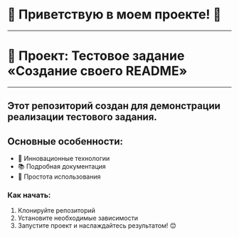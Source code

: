 # 🌟 **Приветствую в моем проекте!** 🌟  
---
# 🚀 Проект: Тестовое задание «Создание своего README» 
---
Этот репозиторий создан для демонстрации реализации тестового задания.
---
## Основные особенности:
- 🚀 Инновационные технологии
- 📚 Подробная документация
- 🎯 Простота использования

### Как начать:
1. Клонируйте репозиторий
2. Установите необходимые зависимости
3. Запустите проект и наслаждайтесь результатом! 😊
